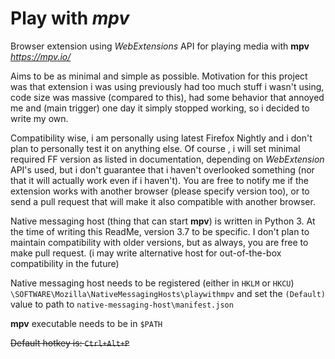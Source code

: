 # Play with *mpv*

Browser extension using *WebExtensions* API for playing media with **mpv** *https://mpv.io/*

Aims to be as minimal and simple as possible.
Motivation for this project was that extension i was using previously had too much stuff i wasn't using, code size was massive (compared to this), had some behavior that annoyed me and (main trigger) one day it simply stopped working, so i decided to write my own.

Compatibility wise, i am personally using latest Firefox Nightly and i don't plan to personally test it on anything else. Of course , i will set minimal required FF version as listed in documentation, depending on *WebExtension* API's used, but i don't guarantee that i haven't overlooked something (nor that it will actually work even if i haven't). You are free to notify me if the extension works with another browser (please specify version too), or to send a pull request that will make it also compatible with another browser.

Native messaging host (thing that can start **mpv**) is written in Python 3. At the time of writing this ReadMe, version 3.7 to be specific. I don't plan to maintain compatibility with older versions, but as always, you are free to make pull request. (i may write alternative host for out-of-the-box compatibility in the future)

Native messaging host needs to be registered (either in `HKLM` or `HKCU`) `\SOFTWARE\Mozilla\NativeMessagingHosts\playwithmpv` and set the `(Default)` value to path to `native-messaging-host\manifest.json`

**mpv** executable needs to be in `$PATH`

~~Default hotkey is: `Ctrl+Alt+P`~~
